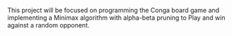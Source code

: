 This project will be focused on programming the Conga board game
and implementing a Minimax algorithm with alpha-beta pruning
to Play and win against a random opponent.
